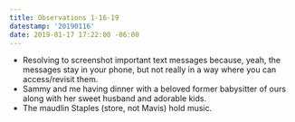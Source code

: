 ```yaml
---
title: Observations 1-16-19
datestamp: '20190116'
date: 2019-01-17 17:22:00 -06:00
---
```


- Resolving to screenshot important text messages because, yeah, the messages stay in your phone, but not really in a way where you can access/revisit them.
- Sammy and me having dinner with a beloved former babysitter of ours along with her sweet husband and adorable kids.
- The maudlin Staples (store, not Mavis) hold music.

